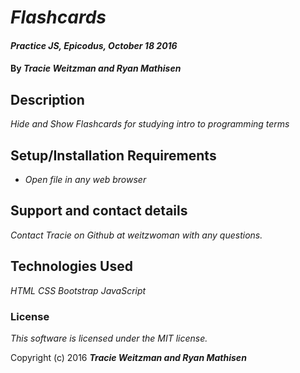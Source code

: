 # _Flashcards_

#### _Practice JS, Epicodus, October 18 2016_

#### By _**Tracie Weitzman and Ryan Mathisen**_

## Description

_Hide and Show Flashcards for studying intro to programming terms_

## Setup/Installation Requirements

* _Open file in any web browser_

## Support and contact details

_Contact Tracie on Github at weitzwoman with any questions._

## Technologies Used

_HTML_
_CSS_
_Bootstrap_
_JavaScript_

### License

*This software is licensed under the MIT license.*

Copyright (c) 2016 **_Tracie Weitzman and Ryan Mathisen_**
